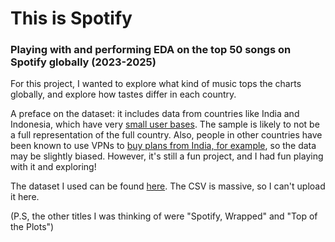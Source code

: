 # This is Spotify
### Playing with and performing EDA on the top 50 songs on Spotify globally (2023-2025)

For this project, I wanted to explore what kind of music tops the charts globally, and explore how tastes differ in each country. 

A preface on the dataset: it includes data from countries like India and Indonesia, which have very [small user bases](https://worldpopulationreview.com/country-rankings/spotify-users-by-country). The sample is likely to not be a full representation of the full country. Also, people in other countries have been known to use VPNs to [buy plans from India, for example](https://www.comparitech.com/blog/vpn-privacy/how-to-get-cheap-spotify/), so the data may be slightly biased. However, it's still a fun project, and I had fun playing with it and exploring!

The dataset I used can be found [here](https://www.kaggle.com/datasets/asaniczka/top-spotify-songs-in-73-countries-daily-updated). The CSV is massive, so I can't upload it here.

(P.S, the other titles I was thinking of were "Spotify, Wrapped" and "Top of the Plots")
